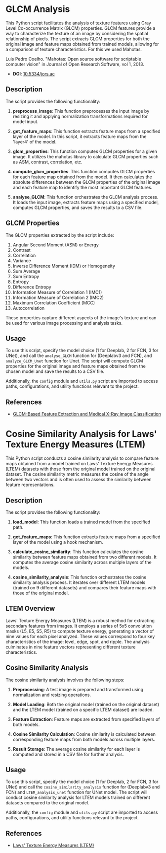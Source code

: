 # GLCM Analysis
This Python script facilitates the analysis of texture features using Gray Level Co-occurrence Matrix (GLCM) properties. GLCM features provide a way to characterize the texture of an image by considering the spatial relationship of pixels. The script extracts GLCM properties for both the original image and feature maps obtained from trained models, allowing for a comparison of texture characteristics. For this we used Mahotas.

Luis Pedro Coelho. "Mahotas: Open source software for scriptable computer vision" in Journal of Open Research Software, vol 1, 2013.
- **DOI**: [10.5334/jors.ac](https://doi.org/10.5334/jors.ac)


## Description

The script provides the following functionality:

1. **preprocess_image**: This function preprocesses the input image by resizing it and applying normalization transformations required for model input.

2. **get_feature_maps**: This function extracts feature maps from a specified layer of the model. In this script, it extracts feature maps from the 'layer4' of the model.

3. **glcm_properties**: This function computes GLCM properties for a given image. It utilizes the mahotas library to calculate GLCM properties such as ASM, contrast, correlation, etc.

4. **compute_glcm_properties**: This function computes GLCM properties for each feature map obtained from the model. It then calculates the absolute differences between the GLCM properties of the original image and each feature map to identify the most important GLCM features.

5. **analyse_GLCM**: This function orchestrates the GLCM analysis process. It loads the input image, extracts feature maps using a specified model, computes GLCM properties, and saves the results to a CSV file.

## GLCM Properties

The GLCM properties extracted by the script include:

1. Angular Second Moment (ASM) or Energy
2. Contrast
3. Correlation
4. Variance
5. Inverse Difference Moment (IDM) or Homogeneity
6. Sum Average
7. Sum Entropy
8. Entropy
9. Difference Entropy
10. Information Measure of Correlation 1 (IMC1)
11. Information Measure of Correlation 2 (IMC2)
12. Maximum Correlation Coefficient (MCC)
13. Autocorrelation

These properties capture different aspects of the image's texture and can be used for various image processing and analysis tasks.

## Usage

To use this script, specify the model choice (1 for Deeplab, 2 for FCN, 3 for UNet), and call the `analyse_GLCM` function for (Deeplabv3 and FCN), and `analyze_GLCM_Unet` function for Unet. The script will compute GLCM properties for the original image and feature maps obtained from the chosen model and save the results to a CSV file.

Additionally, the `config` module and `utils.py` script are imported to access paths, configurations, and utility functions relevant to the project.

## References

- [GLCM-Based Feature Extraction and Medical X-Ray Image Classification](https://www.springerprofessional.de/en/glcm-based-feature-extraction-and-medical-x-ray-image-classifica/25596534)


# Cosine Similarity Analysis for Laws' Texture Energy Measures (LTEM)

This Python script conducts a cosine similarity analysis to compare feature maps obtained from a model trained on Laws' Texture Energy Measures (LTEM) datasets with those from the original model trained on the original dataset. The cosine similarity metric measures the cosine of the angle between two vectors and is often used to assess the similarity between feature representations.

## Description

The script provides the following functionality:

1. **load_model**: This function loads a trained model from the specified path.

2. **get_feature_maps**: This function extracts feature maps from a specified layer of the model using a hook mechanism.

3. **calculate_cosine_similarity**: This function calculates the cosine similarity between feature maps obtained from two different models. It computes the average cosine similarity across multiple layers of the models.

4. **cosine_similarity_analysis**: This function orchestrates the cosine similarity analysis process. It iterates over different LTEM models (trained on 9 different datasets) and compares their feature maps with those of the original model.

## LTEM Overview

Laws' Texture Energy Measures (LTEM) is a robust method for extracting secondary features from images. It employs a series of 5x5 convolution masks (L5, E5, S5, R5) to compute texture energy, generating a vector of nine values for each pixel analyzed. These values correspond to four key characteristics of the image: level, edge, spot, and ripple. The analysis culminates in nine feature vectors representing different texture characteristics.

## Cosine Similarity Analysis

The cosine similarity analysis involves the following steps:

1. **Preprocessing**: A test image is prepared and transformed using normalization and resizing operations.

2. **Model Loading**: Both the original model (trained on the original dataset) and the LTEM model (trained on a specific LTEM dataset) are loaded.

3. **Feature Extraction**: Feature maps are extracted from specified layers of both models.

4. **Cosine Similarity Calculation**: Cosine similarity is calculated between corresponding feature maps from both models across multiple layers.

5. **Result Storage**: The average cosine similarity for each layer is computed and stored in a CSV file for further analysis.

## Usage

To use this script, specify the model choice (1 for Deeplab, 2 for FCN, 3 for UNet) and call the `cosine_similarity_analysis` function for (Deeplabv3 and FCN) and `LTEM_analysis_unet` function for UNet model. The script will conduct cosine similarity analysis for LTEM models trained on different datasets compared to the original model.


Additionally, the `config` module and `utils.py` script are imported to access paths, configurations, and utility functions relevant to the project.

## References

- [Laws' Texture Energy Measures (LTEM)](https://www.sciencedirect.com/science/article/pii/S1877050915018700)



